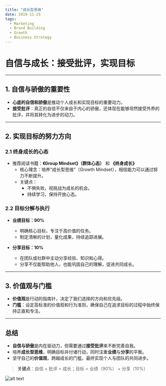```yaml
---
title: "成长型思维"
date: 2019-11-25
tags:
  - Marketing
  - Brand Building
  - Growth
  - Business Strategy
---
```

# 自信与成长：接受批评，实现目标

---

## **1. 自信与骄傲的重要性**

- **心底的自信和骄傲**是推动个人成长和实现目标的重要动力。  
- **接受批评**：真正的自信不仅来自于内心的骄傲，还体现在能够坦然接受外界的批评，并将其转化为进步的动力。

---

## **2. 实现目标的努力方向**

### **2.1 终身成长的心态**
- 推荐阅读书籍：**《Group Mindset》（群体心态）** 和 **《终身成长》**  
  - 核心理念：培养“成长型思维”（Growth Mindset），相信能力可以通过努力不断提升。  
  - 关键点：  
    - 不惧失败，视挑战为成长的机会。  
    - 持续学习，保持开放心态。

### **2.2 目标分解与执行**
- **业绩目标：90%**  
  - 明确核心目标，专注于高价值的任务。  
  - 制定清晰的计划，量化成果，持续追踪进展。  

- **分享目标：10%**  
  - 在团队或社群中主动分享经验、知识和心得。  
  - 分享不仅能帮助他人，也能巩固自己的理解，促进共同成长。

---

## **3. 价值观与门槛**

- **价值观**是行动的指南针，决定了我们选择的方向和优先级。  
- **门槛**：设定高标准的价值观和行为准则，确保自己在追求目标的过程中始终保持正直和专注。

---

## **总结**

- **自信与骄傲**是内在驱动力，但需要通过**接受批评**来不断完善自我。  
- 培养**成长型思维**，明确目标并付诸行动，同时注重**业绩**与**分享**的平衡。  
- 坚守自己的**价值观**，跨越成长的门槛，最终实现个人与团队的共同进步。

> **关键点**：自信 + 批评 = 成长；目标 = 业绩（90%） + 分享（10%）

![alt text](image.png)